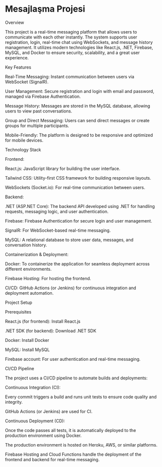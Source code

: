 ﻿# Mesajlaşma Projesi

Overview

This project is a real-time messaging platform that allows users to communicate with each other instantly. The system supports user registration, login, real-time chat using WebSockets, and message history management. It utilizes modern technologies like React.js, .NET, Firebase, MySQL, and Docker to ensure security, scalability, and a great user experience.

Key Features

Real-Time Messaging: Instant communication between users via WebSocket (SignalR).

User Management: Secure registration and login with email and password, managed via Firebase Authentication.

Message History: Messages are stored in the MySQL database, allowing users to view past conversations.

Group and Direct Messaging: Users can send direct messages or create groups for multiple participants.

Mobile-Friendly: The platform is designed to be responsive and optimized for mobile devices.

Technology Stack

Frontend:

React.js: JavaScript library for building the user interface.

Tailwind CSS: Utility-first CSS framework for building responsive layouts.

WebSockets (Socket.io): For real-time communication between users.

Backend:

.NET (ASP.NET Core): The backend API developed using .NET for handling requests, messaging logic, and user authentication.

Firebase: Firebase Authentication for secure login and user management.

SignalR: For WebSocket-based real-time messaging.

MySQL: A relational database to store user data, messages, and conversation history.

Containerization & Deployment:

Docker: To containerize the application for seamless deployment across different environments.

Firebase Hosting: For hosting the frontend.

CI/CD: GitHub Actions (or Jenkins) for continuous integration and deployment automation.

Project Setup

Prerequisites

React.js (for frontend): Install React.js

.NET SDK (for backend): Download .NET SDK

Docker: Install Docker

MySQL: Install MySQL

Firebase account: For user authentication and real-time messaging.

CI/CD Pipeline

The project uses a CI/CD pipeline to automate builds and deployments:

Continuous Integration (CI):

Every commit triggers a build and runs unit tests to ensure code quality and integrity.

GitHub Actions (or Jenkins) are used for CI.

Continuous Deployment (CD):

Once the code passes all tests, it is automatically deployed to the production environment using Docker.

The production environment is hosted on Heroku, AWS, or similar platforms.

Firebase Hosting and Cloud Functions handle the deployment of the frontend and backend for real-time messaging.
